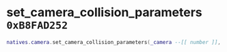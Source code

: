 # set_camera_collision_parameters `0xB8FAD252`

```lua
natives.camera.set_camera_collision_parameters(_camera --[[ number ]], _floatValue --[[ number ]], _unk2 --[[ number ]])
```